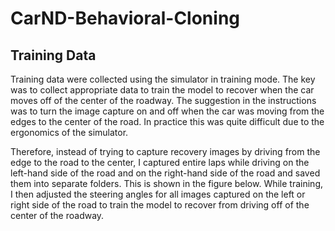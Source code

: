 # CarND-Behavioral-Cloning

## Training Data

Training data were collected using the simulator in training mode. The key was to collect appropriate data to train the model to recover when the car moves off of the center of the roadway. The suggestion in the instructions was to turn the image capture on and off when the car was moving from the edges to the center of the road. In practice this was quite difficult due to the ergonomics of the simulator.

Therefore, instead of trying to capture recovery images by driving from the edge to the road to the center, I captured entire laps while driving on the left-hand side of the road and on the right-hand side of the road and saved them into separate folders. This is shown in the figure below. While training, I then adjusted the steering angles for all images captured on the left or right side of the road to train the model to recover from driving off of the center of the roadway.
